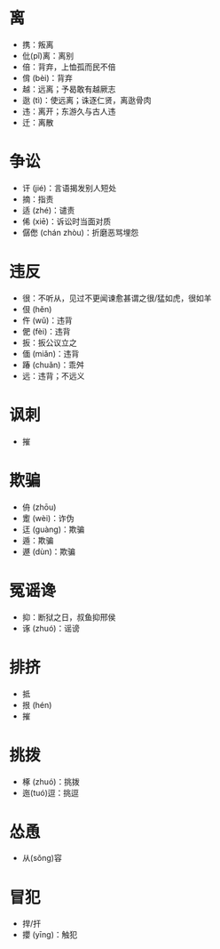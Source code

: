 # 离
* 携：叛离
* 仳(pǐ)离：离别
* 倍：背弃，上恤孤而民不倍
* 偝 (bèi)：背弃
* 越：远离；予曷敢有越厥志
* 逖 (tì)：使远离；诛逐仁贤，离逖骨肉
* 违：离开；东游久与古人违
* 迁：离散
# 争讼
* 讦 (jié)：言语揭发别人短处
* 摘：指责
* 适 (zhé)：谴责
* 俙 (xiē)：诉讼时当面对质
* 僝僽 (chán zhòu)：折磨恶骂埋怨
# 违反
* 很：不听从，见过不更闻谏愈甚谓之很/猛如虎，很如羊
* 佷 (hěn)
* 仵 (wǔ)：违背
* 俷 (fèi)：违背
* 扳：扳公议立之
* 偭 (miǎn)：违背
* 踳 (chuǎn)：乖舛
* 远：违背；不远义
# 讽刺
* 摧
# 欺骗
* 侜 (zhōu)
* 躗 (wèi)：诈伪
* 迋 (guàng)：欺骗
* 遁：欺骗
* 遯 (dùn)：欺骗
# 冤谣谗
* 抑：断狱之日，叔鱼抑邢侯
* 诼 (zhuó)：谣谤
# 排挤
* 抵
* 拫 (hén)
* 摧
# 挑拨
* 椓 (zhuó)：挑拨
* 迤(tuó)逗：挑逗
# 怂恿
* 从(sǒng)容
# 冒犯
* 捍/扞
* 攖 (yīng)：触犯

